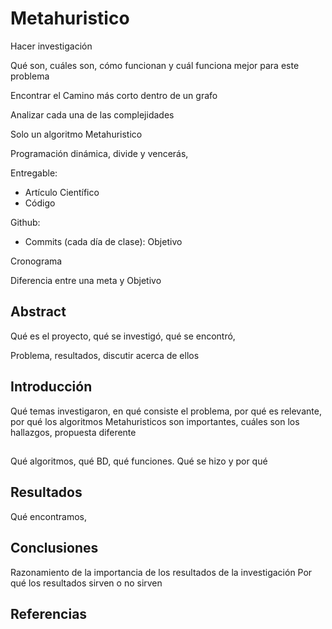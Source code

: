 # Metahuristico

Hacer investigación

Qué son, cuáles son, cómo funcionan y cuál funciona mejor para este problema

Encontrar el Camino más corto dentro de un grafo

Analizar cada una de las complejidades

Solo un algoritmo Metahuristico

Programación dinámica, divide y vencerás,

Entregable:

- Artículo Científico
- Código

Github:

- Commits (cada día de clase): Objetivo

Cronograma

Diferencia entre una meta y Objetivo

## Abstract

Qué es el proyecto, qué se investigó, qué se encontró,

Problema, resultados, discutir acerca de ellos

## Introducción

Qué temas investigaron, en qué consiste el problema, por qué es relevante, por qué los algoritmos Metahuristicos son importantes, cuáles son los hallazgos, propuesta diferente

##

Qué algoritmos, qué BD, qué funciones. Qué se hizo y por qué

## Resultados

Qué encontramos,

## Conclusiones

Razonamiento de la importancia de los resultados de la investigación
Por qué los resultados sirven o no sirven

## Referencias

